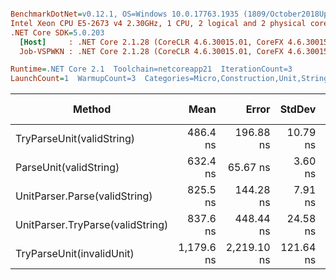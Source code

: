 ``` ini

BenchmarkDotNet=v0.12.1, OS=Windows 10.0.17763.1935 (1809/October2018Update/Redstone5), VM=Hyper-V
Intel Xeon CPU E5-2673 v4 2.30GHz, 1 CPU, 2 logical and 2 physical cores
.NET Core SDK=5.0.203
  [Host]     : .NET Core 2.1.28 (CoreCLR 4.6.30015.01, CoreFX 4.6.30015.01), X64 RyuJIT
  Job-VSPWKN : .NET Core 2.1.28 (CoreCLR 4.6.30015.01, CoreFX 4.6.30015.01), X64 RyuJIT

Runtime=.NET Core 2.1  Toolchain=netcoreapp21  IterationCount=3  
LaunchCount=1  WarmupCount=3  Categories=Micro,Construction,Unit,String  

```
|                           Method |       Mean |       Error |    StdDev |   StdErr |        Min |        Max |     Median | Ratio | MannWhitney(5%) | RatioSD |  Gen 0 | Gen 1 | Gen 2 | Allocated |
|--------------------------------- |-----------:|------------:|----------:|---------:|-----------:|-----------:|-----------:|------:|---------------- |--------:|-------:|------:|------:|----------:|
|        TryParseUnit(validString) |   486.4 ns |   196.88 ns |  10.79 ns |  6.23 ns |   479.3 ns |   498.8 ns |   481.1 ns |  0.77 |               ? |    0.01 | 0.0637 |     - |     - |     418 B |
|           ParseUnit(validString) |   632.4 ns |    65.67 ns |   3.60 ns |  2.08 ns |   628.4 ns |   635.3 ns |   633.5 ns |  1.00 |            Base |    0.00 | 0.0675 |     - |     - |     442 B |
|    UnitParser.Parse(validString) |   825.5 ns |   144.28 ns |   7.91 ns |  4.57 ns |   816.9 ns |   832.5 ns |   827.2 ns |  1.31 |               ? |    0.01 | 0.0757 |     - |     - |     507 B |
| UnitParser.TryParse(validString) |   837.6 ns |   448.44 ns |  24.58 ns | 14.19 ns |   819.7 ns |   865.6 ns |   827.4 ns |  1.32 |               ? |    0.05 | 0.0719 |     - |     - |     483 B |
|        TryParseUnit(invalidUnit) | 1,179.6 ns | 2,219.10 ns | 121.64 ns | 70.23 ns | 1,058.7 ns | 1,302.0 ns | 1,178.1 ns |  1.87 |               ? |    0.19 | 0.1471 |     - |     - |     964 B |
